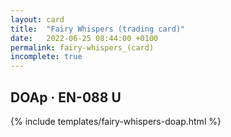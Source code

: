 ```yaml
---
layout: card
title:  "Fairy Whispers (trading card)"
date:   2022-06-25 08:44:00 +0100
permalink: fairy-whispers_(card)
incomplete: true
---
```


## DOAp &middot; EN-088 U

{% include templates/fairy-whispers-doap.html %}